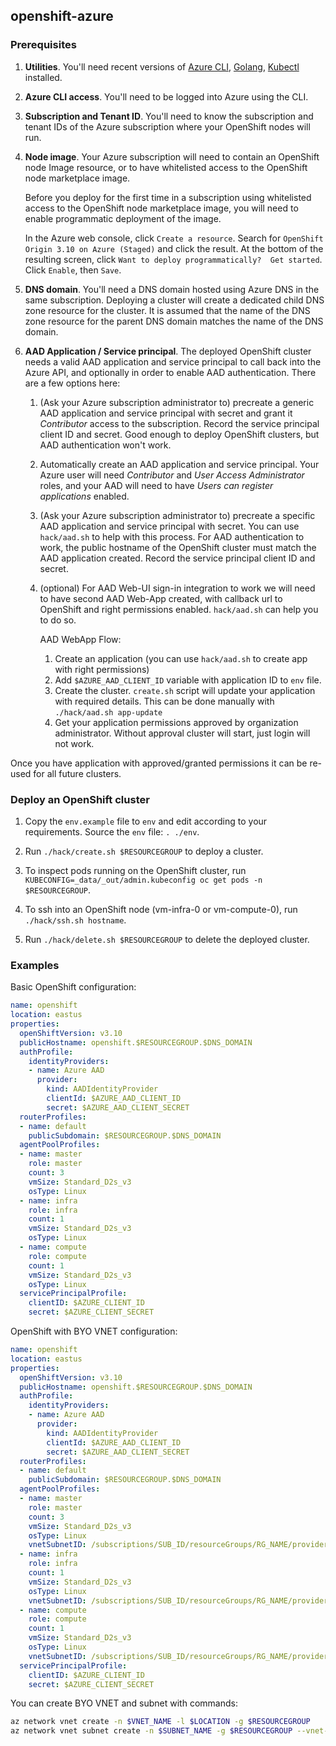 ## openshift-azure

### Prerequisites

1. **Utilities**.  You'll need recent versions of
   [Azure CLI](https://docs.microsoft.com/en-us/cli/azure/install-azure-cli),
   [Golang](https://golang.org/dl),
   [Kubectl](https://kubernetes.io/docs/tasks/tools/install-kubectl) installed.

1. **Azure CLI access**.  You'll need to be logged into Azure using the CLI.

1. **Subscription and Tenant ID**.  You'll need to know the subscription and
   tenant IDs of the Azure subscription where your OpenShift nodes will run.

1. **Node image**.  Your Azure subscription will need to contain an OpenShift
   node Image resource, or to have whitelisted access to the OpenShift node
   marketplace image.

   Before you deploy for the first time in a subscription using whitelisted
   access to the OpenShift node marketplace image, you will need to enable
   programmatic deployment of the image.

   In the Azure web console, click `Create a resource`.  Search for `OpenShift
   Origin 3.10 on Azure (Staged)` and click the result.  At the bottom of the
   resulting screen, click `Want to deploy programmatically?  Get started`.
   Click `Enable`, then `Save`.

1. **DNS domain**.  You'll need a DNS domain hosted using Azure DNS in the same
   subscription.  Deploying a cluster will create a dedicated child DNS zone
   resource for the cluster.  It is assumed that the name of the DNS zone
   resource for the parent DNS domain matches the name of the DNS domain.

1. **AAD Application / Service principal**.  The deployed OpenShift cluster
   needs a valid AAD application and service principal to call back into the
   Azure API, and optionally in order to enable AAD authentication.  There are a
   few options here:

   1. (Ask your Azure subscription administrator to) precreate a generic AAD
      application and service principal with secret and grant it *Contributor*
      access to the subscription.  Record the service principal client ID and
      secret.  Good enough to deploy OpenShift clusters, but AAD authentication
      won't work.

   1. Automatically create an AAD application and service principal.  Your Azure
      user will need *Contributor* and *User Access Administrator* roles, and
      your AAD will need to have *Users can register applications* enabled.

   1. (Ask your Azure subscription administrator to) precreate a specific AAD
      application and service principal with secret.  You can use `hack/aad.sh`
      to help with this process.  For AAD authentication to work, the public
      hostname of the OpenShift cluster must match the AAD application created.
      Record the service principal client ID and secret.

   2. (optional) For AAD Web-UI sign-in integration to work we will need to have second AAD
      Web-App created, with callback url to OpenShift and right permissions enabled.
      `hack/aad.sh` can help you to do so.

      AAD WebApp Flow:
      1. Create an application (you can use `hack/aad.sh` to create app with
      right permissions)
      2. Add `$AZURE_AAD_CLIENT_ID` variable with application ID to `env` file.
      3. Create the cluster. `create.sh` script will update your application with 
      required details. This can be done manually with `./hack/aad.sh app-update`
      4. Get your application permissions approved by organization administrator.
      Without approval cluster will start, just login will not work.

  Once you have application with approved/granted permissions it can be re-used 
  for all future clusters.  

### Deploy an OpenShift cluster

1. Copy the `env.example` file to `env` and edit according to your requirements.
   Source the `env` file: `. ./env`.

1. Run `./hack/create.sh $RESOURCEGROUP` to deploy a cluster.

1. To inspect pods running on the OpenShift cluster, run
   `KUBECONFIG=_data/_out/admin.kubeconfig oc get pods -n $RESOURCEGROUP`.

1. To ssh into an OpenShift node (vm-infra-0 or vm-compute-0), run
   `./hack/ssh.sh hostname`.

1. Run `./hack/delete.sh $RESOURCEGROUP` to delete the deployed cluster.

### Examples

Basic OpenShift configuration:

```yaml
name: openshift
location: eastus
properties:
  openShiftVersion: v3.10
  publicHostname: openshift.$RESOURCEGROUP.$DNS_DOMAIN
  authProfile:
    identityProviders:
    - name: Azure AAD
      provider:
        kind: AADIdentityProvider
        clientId: $AZURE_AAD_CLIENT_ID
        secret: $AZURE_AAD_CLIENT_SECRET
  routerProfiles:
  - name: default
    publicSubdomain: $RESOURCEGROUP.$DNS_DOMAIN
  agentPoolProfiles:
  - name: master
    role: master
    count: 3
    vmSize: Standard_D2s_v3
    osType: Linux
  - name: infra
    role: infra
    count: 1
    vmSize: Standard_D2s_v3
    osType: Linux
  - name: compute
    role: compute
    count: 1
    vmSize: Standard_D2s_v3
    osType: Linux
  servicePrincipalProfile:
    clientID: $AZURE_CLIENT_ID
    secret: $AZURE_CLIENT_SECRET
```

OpenShift with BYO VNET configuration:

```yaml
name: openshift
location: eastus
properties:
  openShiftVersion: v3.10
  publicHostname: openshift.$RESOURCEGROUP.$DNS_DOMAIN
  authProfile:
    identityProviders:
    - name: Azure AAD
      provider:
        kind: AADIdentityProvider
        clientId: $AZURE_AAD_CLIENT_ID
        secret: $AZURE_AAD_CLIENT_SECRET
  routerProfiles:
  - name: default
    publicSubdomain: $RESOURCEGROUP.$DNS_DOMAIN
  agentPoolProfiles:
  - name: master
    role: master
    count: 3
    vmSize: Standard_D2s_v3
    osType: Linux
    vnetSubnetID: /subscriptions/SUB_ID/resourceGroups/RG_NAME/providers/Microsoft.Network/virtualNetworks/VNET_NAME/subnets/SUBNET_NAME
  - name: infra
    role: infra
    count: 1
    vmSize: Standard_D2s_v3
    osType: Linux
    vnetSubnetID: /subscriptions/SUB_ID/resourceGroups/RG_NAME/providers/Microsoft.Network/virtualNetworks/VNET_NAME/subnets/SUBNET_NAME
  - name: compute
    role: compute
    count: 1
    vmSize: Standard_D2s_v3
    osType: Linux
    vnetSubnetID: /subscriptions/SUB_ID/resourceGroups/RG_NAME/providers/Microsoft.Network/virtualNetworks/VNET_NAME/subnets/SUBNET_NAME
  servicePrincipalProfile:
    clientID: $AZURE_CLIENT_ID
    secret: $AZURE_CLIENT_SECRET
```

You can create BYO VNET and subnet with commands:

```bash
az network vnet create -n $VNET_NAME -l $LOCATION -g $RESOURCEGROUP
az network vnet subnet create -n $SUBNET_NAME -g $RESOURCEGROUP --vnet-name $VNET_NAME --address-prefix 10.0.0.0/24
```
